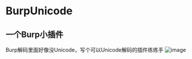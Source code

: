 # BurpUnicode
## 一个Burp小插件

Burp解码里面好像没Unicode，写个可以Unicode解码的插件练练手
![image](https://user-images.githubusercontent.com/62691968/186870433-87f3f8e1-51b6-4349-8b62-f31656e0f4a0.png)
